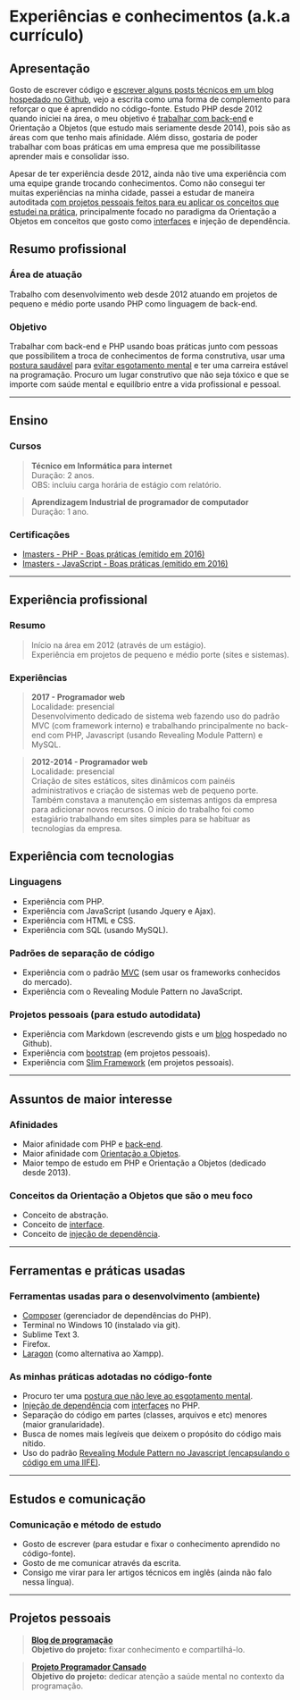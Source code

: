 # Experiências e conhecimentos (a.k.a currículo)

## Apresentação

Gosto de escrever código e [escrever alguns posts técnicos em um blog hospedado no Github](http://raphael-da-silva.github.io/), vejo a escrita como uma forma de complemento para reforçar o que é aprendido no código-fonte. Estudo PHP desde 2012 quando iniciei na área, o meu objetivo é [trabalhar com back-end](https://raphael-da-silva.github.io/back-end/) e Orientação a Objetos (que estudo mais seriamente desde 2014), pois são as áreas com que tenho mais afinidade. Além disso, gostaria de poder trabalhar com boas práticas em uma empresa que me possibilitasse aprender mais e consolidar isso. 

Apesar de ter experiência desde 2012, ainda não tive uma experiência com uma equipe grande trocando conhecimentos. Como não consegui ter muitas experiências na minha cidade, passei a estudar de maneira autoditada [com projetos pessoais feitos
para eu aplicar os conceitos que estudei na prática](https://github.com/raphael-da-silva/frases-de-filmes), principalmente focado no paradigma da Orientação a Objetos em conceitos que gosto como [interfaces](https://raphael-da-silva.github.io/contando-historia/) e injeção de dependência.

## Resumo profissional

### Área de atuação

Trabalho com desenvolvimento web desde 2012 atuando em projetos de pequeno e médio porte usando PHP como linguagem de back-end.

### Objetivo

Trabalhar com back-end e PHP usando boas práticas junto com pessoas que possibilitem a troca de conhecimentos de forma construtiva, usar uma [postura saudável](https://github.com/raphael-da-silva/postura-na-hora-de-programar/blob/master/README.md) para [evitar esgotamento mental](https://programador-cansado.github.io/) e ter uma carreira estável na programação. Procuro um lugar construtivo que não seja tóxico e que se importe com saúde mental e equilíbrio entre a vida profissional e pessoal.

***

## Ensino

### Cursos

> **Técnico em Informática para internet** \
Duração: 2 anos. \
OBS: incluiu carga horária de estágio com relatório.

> **Aprendizagem Industrial de programador de computador** \
Duração: 1 ano.

### Certificações

* [Imasters - PHP - Boas práticas (emitido em 2016)](http://certificacao.imasters.com.br/users/raphael-c-silva)
* [Imasters - JavaScript - Boas práticas (emitido em 2016)](http://certificacao.imasters.com.br/users/raphael-c-silva)

***
## Experiência profissional

### Resumo

> Início na área em 2012 (através de um estágio). \
> Experiência em projetos de pequeno e médio porte (sites e sistemas).

### Experiências 

> **2017 - Programador web** \
Localidade: presencial \
Desenvolvimento dedicado de sistema web fazendo uso do padrão MVC (com framework interno) e trabalhando principalmente no back-end com PHP, Javascript (usando Revealing Module Pattern) e MySQL.

> **2012-2014 - Programador web** \
Localidade: presencial \
Criação de sites estáticos, sites dinâmicos com painéis administrativos e criação de sistemas web de pequeno porte. Também constava a manutenção em sistemas antigos da empresa para adicionar novos recursos. O início do trabalho foi como estagiário trabalhando em sites simples para se habituar as tecnologias da empresa.

## Experiência com tecnologias

### Linguagens
* Experiência com PHP.
* Experiência com JavaScript (usando Jquery e Ajax).
* Experiência com HTML e CSS.
* Experiência com SQL (usando MySQL).

### Padrões de separação de código
* Experiência com o padrão [MVC](https://raphael-da-silva.github.io/resumo-mvc/) (sem usar os frameworks conhecidos do mercado).
* Experiência com o Revealing Module Pattern no JavaScript.

### Projetos pessoais (para estudo autodidata)

* Experiência com Markdown (escrevendo gists e um [blog](http://raphael-da-silva.github.io/) hospedado no Github).
* Experiência com [bootstrap](https://github.com/raphael-da-silva/frases-de-filmes/blob/master/templates/layout.phtml) (em projetos pessoais).
* Experiência com [Slim Framework](https://github.com/raphael-da-silva/frases-de-filmes) (em projetos pessoais).

***

## Assuntos de maior interesse

### Afinidades

* Maior afinidade com PHP e [back-end](https://raphael-da-silva.github.io/back-end/).
* Maior afinidade com [Orientação a Objetos](https://github.com/raphael-da-silva/frases-de-filmes/blob/master/src/MoviesQuotes/ArrayMovieQuoteProvider.php).
* Maior tempo de estudo em PHP e Orientação a Objetos (dedicado desde 2013).

### Conceitos da Orientação a Objetos que são o meu foco

* Conceito de abstração.
* Conceito de [interface](https://github.com/raphael-da-silva/frases-de-filmes/blob/master/src/MoviesQuotes/QuoteProvider.php).
* Conceito de [injeção de dependência](https://raphael-da-silva.github.io/injetar-sempre/).

***

## Ferramentas e práticas usadas

### Ferramentas usadas para o desenvolvimento (ambiente)

* [Composer](https://github.com/raphael-da-silva/frases-de-filmes/blob/master/composer.json) (gerenciador de dependências do PHP).
* Terminal no Windows 10 (instalado via git).
* Sublime Text 3.
* Firefox.
* [Laragon](https://raphael-da-silva.github.io/ambiente-com-laragon/) (como alternativa ao Xampp).

### As minhas práticas adotadas no código-fonte

* Procuro ter uma [postura que não leve ao esgotamento mental](https://github.com/raphael-da-silva/postura-na-hora-de-programar).
* [Injeção de dependência](https://raphael-da-silva.github.io/injecao-pdo/) com [interfaces](https://raphael-da-silva.github.io/relacionamentos-com-interfaces/) no PHP.
* Separação do código em partes (classes, arquivos e etc) menores (maior granularidade).
* Busca de nomes mais legíveis que deixem o propósito do código mais nítido.
* Uso do padrão [Revealing Module Pattern no Javascript (encapsulando o código em uma IIFE)](https://github.com/raphael-da-silva/frases-de-filmes/blob/master/public/assets/js/app.js).

***

## Estudos e comunicação

### Comunicação e método de estudo

* Gosto de escrever (para estudar e fixar o conhecimento aprendido no código-fonte).
* Gosto de me comunicar através da escrita.
* Consigo me virar para ler artigos técnicos em inglês (ainda não falo nessa língua).

***

## Projetos pessoais

> [**Blog de programação**](http://raphael-da-silva.github.io) \
**Objetivo do projeto:** fixar conhecimento e compartilhá-lo.

> [**Projeto Programador Cansado**](https://programador-cansado.github.io/) \
**Objetivo do projeto:** dedicar atenção a saúde mental no contexto da programação.
